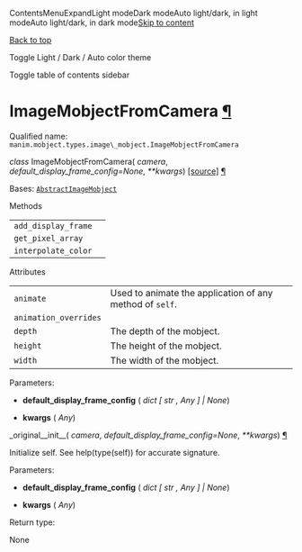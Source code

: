 ContentsMenuExpandLight modeDark modeAuto light/dark, in light modeAuto light/dark, in dark mode[Skip to content](https://docs.manim.community/en/stable/reference/manim.mobject.types.image_mobject.ImageMobjectFromCamera.html#furo-main-content)

[Back to top](https://docs.manim.community/en/stable/reference/manim.mobject.types.image_mobject.ImageMobjectFromCamera.html#)

Toggle Light / Dark / Auto color theme

Toggle table of contents sidebar

# ImageMobjectFromCamera [¶](https://docs.manim.community/en/stable/reference/manim.mobject.types.image_mobject.ImageMobjectFromCamera.html\#imagemobjectfromcamera "Link to this heading")

Qualified name: `manim.mobject.types.image\_mobject.ImageMobjectFromCamera`

_class_ ImageMobjectFromCamera( _camera_, _default\_display\_frame\_config=None_, _\*\*kwargs_) [\[source\]](https://docs.manim.community/en/stable/_modules/manim/mobject/types/image_mobject.html#ImageMobjectFromCamera) [¶](https://docs.manim.community/en/stable/reference/manim.mobject.types.image_mobject.ImageMobjectFromCamera.html#manim.mobject.types.image_mobject.ImageMobjectFromCamera "Link to this definition")

Bases: [`AbstractImageMobject`](https://docs.manim.community/en/stable/reference/manim.mobject.types.image_mobject.AbstractImageMobject.html#manim.mobject.types.image_mobject.AbstractImageMobject "manim.mobject.types.image_mobject.AbstractImageMobject")

Methods

|     |     |
| --- | --- |
| `add_display_frame` |  |
| `get_pixel_array` |  |
| `interpolate_color` |  |

Attributes

|     |     |
| --- | --- |
| `animate` | Used to animate the application of any method of `self`. |
| `animation_overrides` |  |
| `depth` | The depth of the mobject. |
| `height` | The height of the mobject. |
| `width` | The width of the mobject. |

Parameters:

- **default\_display\_frame\_config** ( _dict_ _\[_ _str_ _,_ _Any_ _\]_ _\|_ _None_)

- **kwargs** ( _Any_)


\_original\_\_init\_\_( _camera_, _default\_display\_frame\_config=None_, _\*\*kwargs_) [¶](https://docs.manim.community/en/stable/reference/manim.mobject.types.image_mobject.ImageMobjectFromCamera.html#manim.mobject.types.image_mobject.ImageMobjectFromCamera._original__init__ "Link to this definition")

Initialize self. See help(type(self)) for accurate signature.

Parameters:

- **default\_display\_frame\_config** ( _dict_ _\[_ _str_ _,_ _Any_ _\]_ _\|_ _None_)

- **kwargs** ( _Any_)


Return type:

None